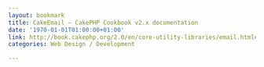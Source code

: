 ```yaml
---
layout: bookmark
title: CakeEmail — CakePHP Cookbook v2.x documentation
date: '1970-01-01T01:00:00+01:00'
link: http://book.cakephp.org/2.0/en/core-utility-libraries/email.html#CakeEmail
categories: Web Design / Development

---
```

